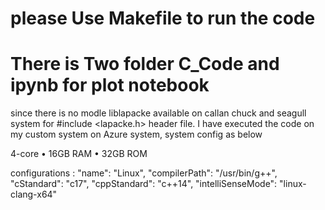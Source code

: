 # please Use Makefile to run the code
# There is Two folder C_Code and ipynb for plot notebook 

since there is no modle liblapacke available on callan chuck and seagull system for #include <lapacke.h> header file.
I have executed the code on my custom system on Azure system, system config as below

4-core • 16GB RAM • 32GB ROM 

configurations :
        "name": "Linux",
        "compilerPath": "/usr/bin/g++",
        "cStandard": "c17",
        "cppStandard": "c++14",
        "intelliSenseMode": "linux-clang-x64"